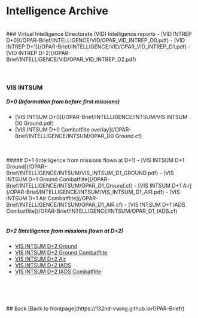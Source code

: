 # Intelligence Archive 
<br>
### Virtual Intelligence Directorate (VID) Intelligence reports
- [VID INTREP D+0](/OPAR-Brief/INTELLIGENCE/VID/OPAR_VID_INTREP_D0.pdf) 
- [VID INTREP D+1](/OPAR-Brief/INTELLIGENCE/VID/OPAR_VID_INTREP_D1.pdf)
- [VID INTREP D+2](/OPAR-Brief/INTELLIGENCE/VID/OPAR_VID_INTREP_D2.pdf)  

<br>
<br>
<br>

### VIS INTSUM
##### D+0 (Information from before first missions)
- [VIS INTSUM D+0](/OPAR-Brief/INTELLIGENCE/INTSUM/VIS INTSUM D0 Ground.pdf) 
- [VIS INTSUM D+0 Combatflite overlay](/OPAR-Brief/INTELLIGENCE/INTSUM/OPAR_D0 Ground.cf) 
<br>
<br>
##### D+1 (Intelligence from missions flown at D+1)
- [VIS INTSUM D+1 Ground](/OPAR-Brief/INTELLIGENCE/INTSUM/VIS_INTSUM_D1_GROUND.pdf) 
- [VIS INTSUM D+1 Ground Combatflite](/OPAR-Brief/INTELLIGENCE/INTSUM/OPAR_D1_Ground.cf) 
- [VIS INTSUM D+1 Air](/OPAR-Brief/INTELLIGENCE/INTSUM/VIS_INTSUM_D1_AIR.pdf) 
- [VIS INTSUM D+1 Air Combatflite](/OPAR-Brief/INTELLIGENCE/INTSUM/OPAR_D1_AIR.cf) 
- [VIS INTSUM D+1 IADS Combatflite](/OPAR-Brief/INTELLIGENCE/INTSUM/OPAR_D1_IADS.cf)
<br>
<br>

##### D+2 (Intelligence from missions flown at D+2)
- [VIS INTSUM D+2 Ground](/OPAR-Brief/INTELLIGENCE/INTSUM/VIS_INTSUM_D2_Ground.pdf) 
- [VIS INTSUM D+2 Ground Combatflite](/OPAR-Brief/INTELLIGENCE/INTSUM/OPAR_D2_Ground.cf) 
- [VIS INTSUM D+2 Air](/OPAR-Brief/INTELLIGENCE/INTSUM/VIS_INTSUM_D2_AIR.pdf) 
- [VIS INTSUM D+2 IADS](/OPAR-Brief/INTELLIGENCE/INTSUM/VIS_INTSUM_D2_IADS.pdf)
- [VIS INTSUM D+2 IADS Combatflite](/OPAR-Brief/INTELLIGENCE/INTSUM/OPAR_D2_IADS.cf) 
<br>
<br>
<br>
<br>
## Back
[Back to frontpage](https://132nd-vwing.github.io/OPAR-Brief/)